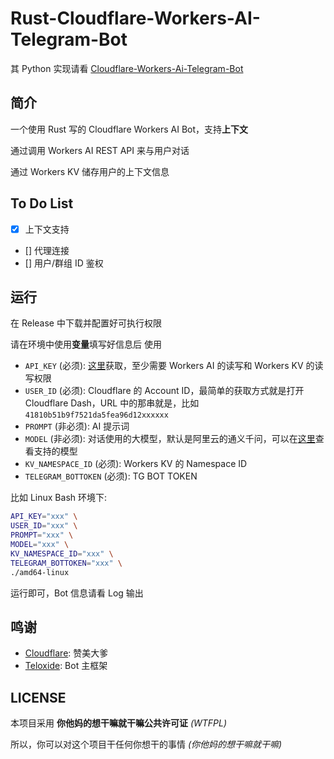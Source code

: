 # Rust-Cloudflare-Workers-AI-Telegram-Bot

其 Python 实现请看 [Cloudflare-Workers-Ai-Telegram-Bot](https://github.com/GenshinMinecraft/Cloudflare-Workers-Ai-Telegram-Bot)

## 简介

一个使用 Rust 写的 Cloudflare Workers AI Bot，支持**上下文**

通过调用 Workers AI REST API 来与用户对话

通过 Workers KV 储存用户的上下文信息

## To Do List

- [x] 上下文支持
- [] 代理连接
- [] 用户/群组 ID 鉴权

## 运行

在 Release 中下载并配置好可执行权限

请在环境中使用**变量**填写好信息后 使用

- `API_KEY` (必须): [这里](https://dash.cloudflare.com/profile/api-tokens)获取，至少需要 Workers AI 的读写和 Workers KV 的读写权限
- `USER_ID` (必须): Cloudflare 的 Account ID，最简单的获取方式就是打开 Cloudflare Dash，URL 中的那串就是，比如 `41810b51b9f7521da5fea96d12xxxxxx`
- `PROMPT` (非必须): AI 提示词
- `MODEL` (非必须): 对话使用的大模型，默认是阿里云的通义千问，可以在[这里](https://developers.cloudflare.com/workers-ai/models/)查看支持的模型
- `KV_NAMESPACE_ID` (必须): Workers KV 的 Namespace ID
- `TELEGRAM_BOTTOKEN` (必须): TG BOT TOKEN

比如 Linux Bash 环境下:

```bash
API_KEY="xxx" \
USER_ID="xxx" \
PROMPT="xxx" \
MODEL="xxx" \
KV_NAMESPACE_ID="xxx" \
TELEGRAM_BOTTOKEN="xxx" \
./amd64-linux
```

运行即可，Bot 信息请看 Log 输出

## 鸣谢

- [Cloudflare](https://cloudflare.com): 赞美大爹
- [Teloxide](https://github.com/teloxide/teloxide): Bot 主框架

## LICENSE

本项目采用 **你他妈的想干嘛就干嘛公共许可证** *(WTFPL)*

所以，你可以对这个项目干任何你想干的事情 *(你他妈的想干嘛就干嘛)*